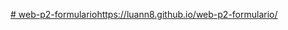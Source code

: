 [# web-p2-formulario](https://luann8.github.io/web-p2-formulario/)https://luann8.github.io/web-p2-formulario/
